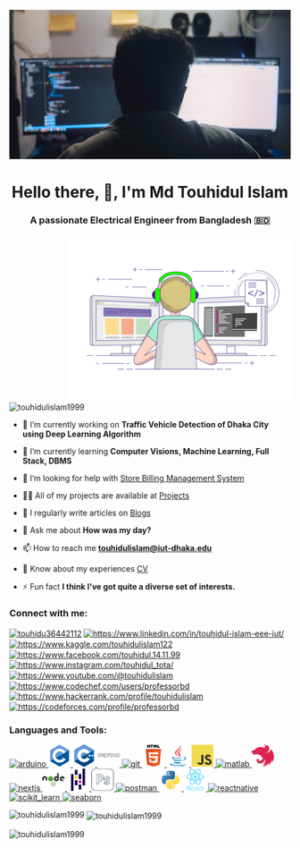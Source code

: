 ![logo](https://github.com/touhidulislam1999/touhidulislam1999/blob/main/Banner%20Final.JPG)
<h1 align="center">Hello there, 👋, I'm Md Touhidul Islam</h1>
<h3 align="center">A passionate Electrical Engineer from Bangladesh 🇧🇩</h3>

<img align="right" alt="Coding" width="400" src="https://raw.githubusercontent.com/devSouvik/devSouvik/master/gif3.gif">

<p align="left"> <img src="https://komarev.com/ghpvc/?username=touhidulislam1999&label=Profile%20views&color=0e75b6&style=flat" alt="touhidulislam1999" /> </p>

- 🔭 I’m currently working on **Traffic Vehicle Detection of Dhaka City using Deep Learning Algorithm**

- 🌱 I’m currently learning **Computer Visions, Machine Learning, Full Stack, DBMS**

- 🤝 I’m looking for help with [Store Billing Management System](https://script.google.com/macros/s/AKfycbykWz0ata6-XJmmBsxW4ueB2Z85EiKHmW0mZbZ1Tk__wbcR5IUVgrasWs_lT9tHfcV6mw/exec)

- 👨‍💻 All of my projects are available at [Projects](https://touhidul.com/projects/)

- 📝 I regularly write articles on [Blogs](https://touhidul.com/travels/)

- 💬 Ask me about **How was my day?**

- 📫 How to reach me **touhidulislam@iut-dhaka.edu**

- 📄 Know about my experiences [CV](https://drive.usercontent.google.com/uc?id=1s6yFdoyMmFGDjX5I5rJBv96Yfyuiu5_x&export=download)

- ⚡ Fun fact **I think I've got quite a diverse set of interests.**

<h3 align="left">Connect with me:</h3>
<p align="left">
<a href="https://twitter.com/touhidu36442112" target="blank"><img align="center" src="https://raw.githubusercontent.com/rahuldkjain/github-profile-readme-generator/master/src/images/icons/Social/twitter.svg" alt="touhidu36442112" height="30" width="40" /></a>
<a href="https://linkedin.com/in/https://www.linkedin.com/in/touhidul-islam-eee-iut/" target="blank"><img align="center" src="https://raw.githubusercontent.com/rahuldkjain/github-profile-readme-generator/master/src/images/icons/Social/linked-in-alt.svg" alt="https://www.linkedin.com/in/touhidul-islam-eee-iut/" height="30" width="40" /></a>
<a href="https://kaggle.com/https://www.kaggle.com/touhidulislam122" target="blank"><img align="center" src="https://raw.githubusercontent.com/rahuldkjain/github-profile-readme-generator/master/src/images/icons/Social/kaggle.svg" alt="https://www.kaggle.com/touhidulislam122" height="30" width="40" /></a>
<a href="https://fb.com/https://www.facebook.com/touhidul.14.11.99" target="blank"><img align="center" src="https://raw.githubusercontent.com/rahuldkjain/github-profile-readme-generator/master/src/images/icons/Social/facebook.svg" alt="https://www.facebook.com/touhidul.14.11.99" height="30" width="40" /></a>
<a href="https://instagram.com/https://www.instagram.com/touhidul_tota/" target="blank"><img align="center" src="https://raw.githubusercontent.com/rahuldkjain/github-profile-readme-generator/master/src/images/icons/Social/instagram.svg" alt="https://www.instagram.com/touhidul_tota/" height="30" width="40" /></a>
<a href="https://www.youtube.com/c/https://www.youtube.com/@touhidulislam" target="blank"><img align="center" src="https://raw.githubusercontent.com/rahuldkjain/github-profile-readme-generator/master/src/images/icons/Social/youtube.svg" alt="https://www.youtube.com/@touhidulislam" height="30" width="40" /></a>
<a href="https://www.codechef.com/users/https://www.codechef.com/users/professorbd" target="blank"><img align="center" src="https://cdn.jsdelivr.net/npm/simple-icons@3.1.0/icons/codechef.svg" alt="https://www.codechef.com/users/professorbd" height="30" width="40" /></a>
<a href="https://www.hackerrank.com/https://www.hackerrank.com/profile/touhidulislam" target="blank"><img align="center" src="https://raw.githubusercontent.com/rahuldkjain/github-profile-readme-generator/master/src/images/icons/Social/hackerrank.svg" alt="https://www.hackerrank.com/profile/touhidulislam" height="30" width="40" /></a>
<a href="https://codeforces.com/profile/https://codeforces.com/profile/professorbd" target="blank"><img align="center" src="https://raw.githubusercontent.com/rahuldkjain/github-profile-readme-generator/master/src/images/icons/Social/codeforces.svg" alt="https://codeforces.com/profile/professorbd" height="30" width="40" /></a>
</p>

<h3 align="left">Languages and Tools:</h3>
<p align="left"> <a href="https://www.arduino.cc/" target="_blank" rel="noreferrer"> <img src="https://cdn.worldvectorlogo.com/logos/arduino-1.svg" alt="arduino" width="40" height="40"/> </a> <a href="https://www.cprogramming.com/" target="_blank" rel="noreferrer"> <img src="https://raw.githubusercontent.com/devicons/devicon/master/icons/c/c-original.svg" alt="c" width="40" height="40"/> </a> <a href="https://www.w3schools.com/cpp/" target="_blank" rel="noreferrer"> <img src="https://raw.githubusercontent.com/devicons/devicon/master/icons/cplusplus/cplusplus-original.svg" alt="cplusplus" width="40" height="40"/> </a> <a href="https://expressjs.com" target="_blank" rel="noreferrer"> <img src="https://raw.githubusercontent.com/devicons/devicon/master/icons/express/express-original-wordmark.svg" alt="express" width="40" height="40"/> </a> <a href="https://git-scm.com/" target="_blank" rel="noreferrer"> <img src="https://www.vectorlogo.zone/logos/git-scm/git-scm-icon.svg" alt="git" width="40" height="40"/> </a> <a href="https://www.w3.org/html/" target="_blank" rel="noreferrer"> <img src="https://raw.githubusercontent.com/devicons/devicon/master/icons/html5/html5-original-wordmark.svg" alt="html5" width="40" height="40"/> </a> <a href="https://www.java.com" target="_blank" rel="noreferrer"> <img src="https://raw.githubusercontent.com/devicons/devicon/master/icons/java/java-original.svg" alt="java" width="40" height="40"/> </a> <a href="https://developer.mozilla.org/en-US/docs/Web/JavaScript" target="_blank" rel="noreferrer"> <img src="https://raw.githubusercontent.com/devicons/devicon/master/icons/javascript/javascript-original.svg" alt="javascript" width="40" height="40"/> </a> <a href="https://www.mathworks.com/" target="_blank" rel="noreferrer"> <img src="https://upload.wikimedia.org/wikipedia/commons/2/21/Matlab_Logo.png" alt="matlab" width="40" height="40"/> </a> <a href="https://nestjs.com/" target="_blank" rel="noreferrer"> <img src="https://raw.githubusercontent.com/devicons/devicon/master/icons/nestjs/nestjs-plain.svg" alt="nestjs" width="40" height="40"/> </a> <a href="https://nextjs.org/" target="_blank" rel="noreferrer"> <img src="https://cdn.worldvectorlogo.com/logos/nextjs-2.svg" alt="nextjs" width="40" height="40"/> </a> <a href="https://nodejs.org" target="_blank" rel="noreferrer"> <img src="https://raw.githubusercontent.com/devicons/devicon/master/icons/nodejs/nodejs-original-wordmark.svg" alt="nodejs" width="40" height="40"/> </a> <a href="https://pandas.pydata.org/" target="_blank" rel="noreferrer"> <img src="https://raw.githubusercontent.com/devicons/devicon/2ae2a900d2f041da66e950e4d48052658d850630/icons/pandas/pandas-original.svg" alt="pandas" width="40" height="40"/> </a> <a href="https://www.photoshop.com/en" target="_blank" rel="noreferrer"> <img src="https://raw.githubusercontent.com/devicons/devicon/master/icons/photoshop/photoshop-line.svg" alt="photoshop" width="40" height="40"/> </a> <a href="https://postman.com" target="_blank" rel="noreferrer"> <img src="https://www.vectorlogo.zone/logos/getpostman/getpostman-icon.svg" alt="postman" width="40" height="40"/> </a> <a href="https://www.python.org" target="_blank" rel="noreferrer"> <img src="https://raw.githubusercontent.com/devicons/devicon/master/icons/python/python-original.svg" alt="python" width="40" height="40"/> </a> <a href="https://reactjs.org/" target="_blank" rel="noreferrer"> <img src="https://raw.githubusercontent.com/devicons/devicon/master/icons/react/react-original-wordmark.svg" alt="react" width="40" height="40"/> </a> <a href="https://reactnative.dev/" target="_blank" rel="noreferrer"> <img src="https://reactnative.dev/img/header_logo.svg" alt="reactnative" width="40" height="40"/> </a> <a href="https://scikit-learn.org/" target="_blank" rel="noreferrer"> <img src="https://upload.wikimedia.org/wikipedia/commons/0/05/Scikit_learn_logo_small.svg" alt="scikit_learn" width="40" height="40"/> </a> <a href="https://seaborn.pydata.org/" target="_blank" rel="noreferrer"> <img src="https://seaborn.pydata.org/_images/logo-mark-lightbg.svg" alt="seaborn" width="40" height="40"/> </a> </p>

<p><img align="left" src="https://github-readme-stats.vercel.app/api/top-langs?username=touhidulislam1999&show_icons=true&locale=en&layout=compact" alt="touhidulislam1999" /></p>

<p>&nbsp;<img align="center" src="https://github-readme-stats.vercel.app/api?username=touhidulislam1999&show_icons=true&locale=en" alt="touhidulislam1999" /></p>

<p><img align="center" src="https://github-readme-streak-stats.herokuapp.com/?user=touhidulislam1999&" alt="touhidulislam1999" /></p>
